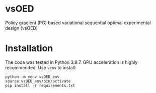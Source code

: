 # vsOED
Policy gradient (PG) based variational sequential optimal experimental design (vsOED)


# Installation
The code was tested in Python 3.9.7. GPU acceleration is highly recommended.
Use `venv` to install:
```
python -m venv vsOED_env
source vsOED_env/bin/activate
pip install -r requirements.txt
```
